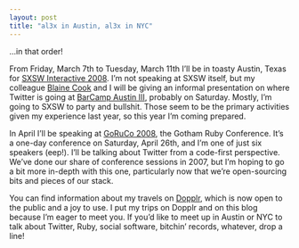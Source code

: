 ```yaml
---
layout: post
title: "al3x in Austin, al3x in NYC"
---
```





…in that order!

From Friday, March 7th to Tuesday, March 11th I’ll be in toasty Austin, Texas for [SXSW Interactive 2008](http://2008.sxsw.com/interactive/). I’m not speaking at SXSW itself, but my colleague [Blaine Cook](http://www.romeda.org/) and I will be giving an informal presentation on where Twitter is going at [BarCamp Austin III](http://barcamp.org/BarCampAustinIII), probably on Saturday. Mostly, I’m going to SXSW to party and bullshit. Those seem to be the primary activities given my experience last year, so this year I’m coming prepared.

In April I’ll be speaking at [GoRuCo 2008](http://2008.goruco.com/), the Gotham Ruby Conference. It’s a one-day conference on Saturday, April 26th, and I’m one of just six speakers (eep!). I’ll be talking about Twitter from a code-first perspective. We’ve done our share of conference sessions in 2007, but I’m hoping to go a bit more in-depth with this one, particularly now that we’re open-sourcing bits and pieces of our stack.

You can find information about my travels on [Dopplr](http://www.dopplr.com/traveller/al3x), which is now open to the public and a joy to use. I put my trips on Dopplr and on this blog because I’m eager to meet you. If you’d like to meet up in Austin or NYC to talk about Twitter, Ruby, social software, bitchin’ records, whatever, drop a line!
